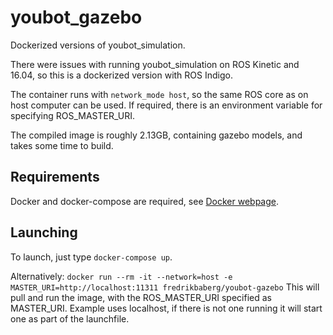 # youbot_gazebo
Dockerized versions of youbot_simulation.

There were issues with running youbot_simulation on ROS Kinetic and 16.04, so this is a dockerized version with ROS Indigo.

The container runs with `network_mode host`, so the same ROS core as on host computer can be used. If required, there is an environment variable for specifying ROS_MASTER_URI.

The compiled image is roughly 2.13GB, containing gazebo models, and takes some time to build.

## Requirements

Docker and docker-compose are required, see [Docker webpage](https://www.docker.com/).

## Launching

To launch, just type `docker-compose up`.

Alternatively: `docker run --rm -it --network=host -e MASTER_URI=http://localhost:11311 fredrikbaberg/youbot-gazebo`
This will pull and run the image, with the ROS_MASTER_URI specified as MASTER_URI. Example uses localhost, if there is not one running it will start one as part of the launchfile.
